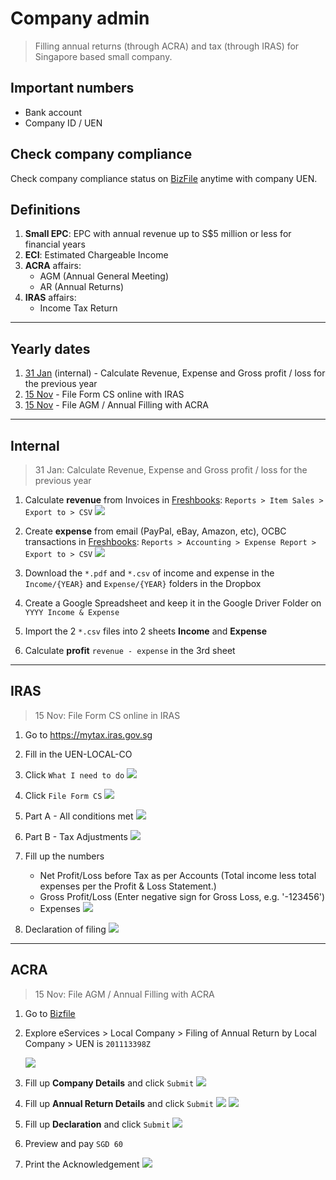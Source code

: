 # Company admin

> Filling annual returns (through ACRA) and tax (through IRAS) for Singapore based small company.

## Important numbers

- Bank account
- Company ID / UEN

## Check company compliance

Check company compliance status on [BizFile](http://www.bizfile.gov.sg) anytime with company UEN.

## Definitions

1. **Small EPC**: EPC with annual revenue up to S$5 million or less for financial years
1. **ECI**: Estimated Chargeable Income
1. **ACRA** affairs:
	- AGM (Annual General Meeting)
	- AR (Annual Returns)
1. **IRAS** affairs:
	- Income Tax Return

---

## Yearly dates

1. [31 Jan](https://github.com/sayanee/company-admin#internal) (internal) - Calculate Revenue, Expense and Gross profit / loss for the previous year
1. [15 Nov](https://github.com/sayanee/company-admin#iras) - File Form CS online with IRAS
1. [15 Nov](https://github.com/sayanee/company-admin#acra) - File AGM / Annual Filling with ACRA

---

## Internal

> 31 Jan: Calculate Revenue, Expense and Gross profit / loss for the previous year

1. Calculate **revenue** from Invoices in [Freshbooks](https://freshbooks.com): `Reports > Item Sales > Export to > CSV`
	![](img/revenue.png)

1. Create **expense** from email (PayPal, eBay, Amazon, etc), OCBC transactions in [Freshbooks](https://crayonio.freshbooks.com): `Reports > Accounting > Expense Report > Export to > CSV`
	![](img/expense.png)

1. Download the `*.pdf` and `*.csv` of income and expense in the `Income/{YEAR}` and `Expense/{YEAR}` folders in the Dropbox
1. Create a Google Spreadsheet and keep it in the Google Driver Folder on `YYYY Income & Expense`
1. Import the 2 `*.csv` files into 2 sheets **Income** and **Expense**
1. Calculate **profit** `revenue - expense` in the 3rd sheet

---

## IRAS

> 15 Nov: File Form CS online in IRAS

1. Go to <https://mytax.iras.gov.sg>
1. Fill in the UEN-LOCAL-CO
1. Click `What I need to do`
	![](img/p1.png)

1. Click `File Form CS`
	![](img/p2.png)

1. Part A - All conditions met
	![](img/p3.png)

1. Part B - Tax Adjustments
	![](img/p4.png)

1. Fill up the numbers
	- Net Profit/Loss before Tax as per Accounts (Total income less total expenses per the Profit & Loss Statement.)
	- Gross Profit/Loss
(Enter negative sign for Gross Loss, e.g. '-123456')
	- Expenses
	![](img/p5.png)

1. Declaration of filing
	![](img/p6.png)

---

## ACRA

> 15 Nov: File AGM / Annual Filling with ACRA

1. Go to [Bizfile](http://www.bizfile.gov.sg/)
1. Explore eServices > Local Company > Filing of Annual Return by Local Company > UEN is `201113398Z`

	![](img/step1.jpg)
1. Fill up **Company Details** and click `Submit`
	![](img/step2.png)

1. Fill up **Annual Return Details** and click `Submit`
	![](img/step3.png)
	![](img/step4.png)

1. Fill up **Declaration** and click `Submit`
	![](img/step5.png)
1. Preview and pay `SGD 60`
1. Print the Acknowledgement
	![](img/step6.png)
